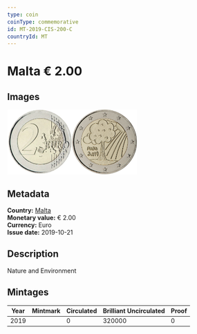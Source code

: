 ```yaml
---
type: coin
coinType: commemorative
id: MT-2019-CIS-200-C
countryId: MT
---
```


# Malta € 2.00

## Images

<img src="../../Images/common-2007-200.webp" height="150" alt="Front image"><img src="Images/MT-2019-200.webp" height="150" alt="Back image">

## Metadata

**Country:** [Malta](../../Countries/Malta/index.md)\
**Monetary value:** € 2.00\
**Currency:** Euro\
**Issue date:** 2019-10-21

## Description

Nature and Environment

## Mintages

| Year | Mintmark | Circulated | Brilliant Uncirculated | Proof |
| ---- | -------- | ---------- | ---------------------- | ----- |
| 2019 |          | 0          | 320000                 | 0     |

